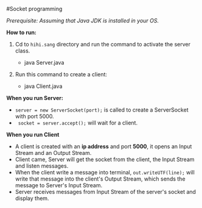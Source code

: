 #Socket programming

_Prerequisite: Assuming that Java JDK is installed in your OS._

**How to run:**

1. Cd to `hihi.sang` directory and run the command to activate the server class.

    - java Server.java

2. Run this command to create a client:
    - java Client.java

**When you run Server:**
- `server = new ServerSocket(port);` is called to create a ServerSocket with port 5000.
- ` socket = server.accept();` will wait for a client.

**When you run Client**
- A client is created with an **ip address** and port **5000**, it opens an Input Stream and an Output Stream.
- Client came, Server will get the socket from the client, the Input Stream and listen messages.
- When the client write a message into terminal, `out.writeUTF(line);` will write that message into the client's Output Stream, which sends the message to Server's Input Stream.
- Server receives messages from Input Stream of the server's socket and display them.